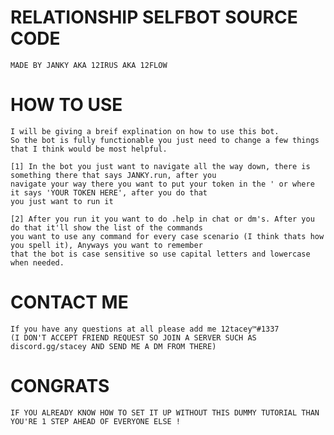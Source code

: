# RELATIONSHIP SELFBOT SOURCE CODE 
 
 	MADE BY JANKY AKA 12IRUS AKA 12FLOW 
 
# HOW TO USE
  
	I will be giving a breif explination on how to use this bot.
	So the bot is fully functionable you just need to change a few things that I think would be most helpful.
  
  	[1] In the bot you just want to navigate all the way down, there is something there that says JANKY.run, after you
  	navigate your way there you want to put your token in the ' or where it says 'YOUR TOKEN HERE', after you do that 
  	you just want to run it
  
  	[2] After you run it you want to do .help in chat or dm's. After you do that it'll show the list of the commands
  	you want to use any command for every case scenario (I think thats how you spell it), Anyways you want to remember
  	that the bot is case sensitive so use capital letters and lowercase when needed.
        
# CONTACT ME	
	If you have any questions at all please add me 12tacey™#1337
	(I DON'T ACCEPT FRIEND REQUEST SO JOIN A SERVER SUCH AS discord.gg/stacey AND SEND ME A DM FROM THERE)

# CONGRATS

	IF YOU ALREADY KNOW HOW TO SET IT UP WITHOUT THIS DUMMY TUTORIAL THAN YOU'RE 1 STEP AHEAD OF EVERYONE ELSE !
